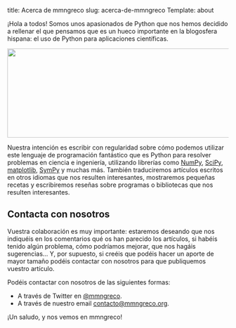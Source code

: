 title: Acerca de mmngreco
slug: acerca-de-mmngreco
Template: about

¡Hola a todos! Somos unos apasionados de Python que nos hemos decidido a rellenar el que pensamos que es un hueco importante en la blogosfera hispana: el uso de Python para aplicaciones científicas.

[<img class="aligncenter size-full wp-image-9" title="Logo de Python" src="http://mmngreco.org/wp-content/uploads/2012/03/python-logo-master-v3-tm-flattened.png" alt="" width="601" height="203" srcset="https://mmngreco.org/wp-content/uploads/2012/03/python-logo-master-v3-tm-flattened.png 601w, https://mmngreco.org/wp-content/uploads/2012/03/python-logo-master-v3-tm-flattened-300x101.png 300w" sizes="(max-width: 601px) 100vw, 601px" />](http://mmngreco.org/wp-content/uploads/2012/03/python-logo-master-v3-tm-flattened.png)

Nuestra intención es escribir con regularidad sobre cómo podemos utilizar este lenguaje de programación fantástico que es Python para resolver problemas en ciencia e ingeniería, utilizando librerías como [NumPy](http://numpy.scipy.org/ "NumPy"), [SciPy](http://www.scipy.org/ "SciPy"), [matplotlib](http://matplotlib.sourceforge.net/ "matplotlib"), [SymPy](http://sympy.org/ "SymPy") y muchas más. También traduciremos artículos escritos en otros idiomas que nos resulten interesantes, mostraremos pequeñas recetas y escribiremos reseñas sobre programas o bibliotecas que nos resulten interesantes.

## Contacta con nosotros

Vuestra colaboración es muy importante: estaremos deseando que nos indiquéis en los comentarios qué os han parecido los artículos, si habéis tenido algún problema, cómo podríamos mejorar, que nos hagáis sugerencias... Y, por supuesto, si creéis que podéis hacer un aporte de mayor tamaño podéis contactar con nosotros para que publiquemos vuestro artículo.

Podéis contactar con nosotros de las siguientes formas:

  * A través de Twitter en [@mmngreco](http://twitter.com/mmngreco).
  * A través de nuestro email <contacto@mmngreco.org>.

¡Un saludo, y nos vemos en mmngreco!
